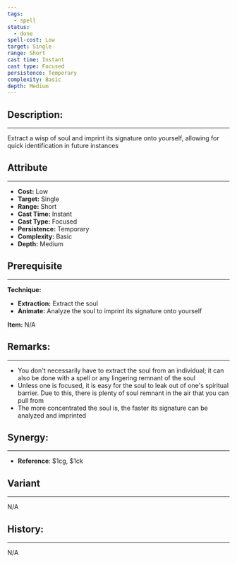 ```yaml
---
tags:
  - spell
status:
  - done
spell-cost: Low
target: Single
range: Short
cast time: Instant
cast type: Focused
persistence: Temporary
complexity: Basic
depth: Medium
---
```

## Description:  
---  
Extract a wisp of soul and imprint its signature onto yourself, allowing for quick identification in future instances  
  
## Attribute  
___  
- __Cost:__ Low  
- __Target:__ Single  
- __Range:__ Short  
- __Cast Time:__ Instant  
- __Cast Type:__ Focused  
- __Persistence:__ Temporary  
- __Complexity:__ Basic  
- __Depth:__ Medium  
  
## Prerequisite  
___  
  
__Technique:__  
  
- __Extraction:__ Extract the soul  
- __Animate:__ Analyze the soul to imprint its signature onto yourself  
  
__Item:__ N/A  
  
## Remarks:  
___  
- You don't necessarily have to extract the soul from an individual; it can also be done with a spell or any lingering remnant of the soul  
- Unless one is focused, it is easy for the soul to leak out of one's spiritual barrier. Due to this, there is plenty of soul remnant in the air that you can pull from  
- The more concentrated the soul is, the faster its signature can be analyzed and imprinted  
  
## Synergy:  
___  
- __Reference__: $1cg, $1ck  
## Variant  
___  
N/A  
  
## History:  
___  
N/A